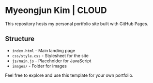 # Myeongjun Kim | CLOUD

This repository hosts my personal portfolio site built with GitHub Pages.

## Structure

- `index.html` - Main landing page
- `css/style.css` - Stylesheet for the site
- `js/main.js` - Placeholder for JavaScript
- `images/` - Folder for images

Feel free to explore and use this template for your own portfolio.
